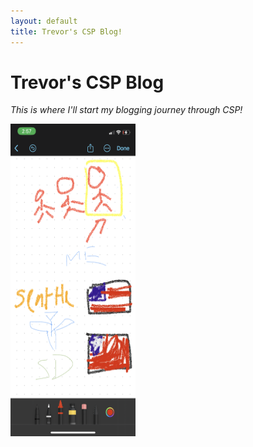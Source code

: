 ```yaml
---
layout: default
title: Trevor's CSP Blog!
---
```



# Trevor's CSP Blog 
*This is where I'll start my blogging journey through CSP!*

<img src="images/IMG_1068.png" alt="Freeform" style="width:200px;height:500px">

